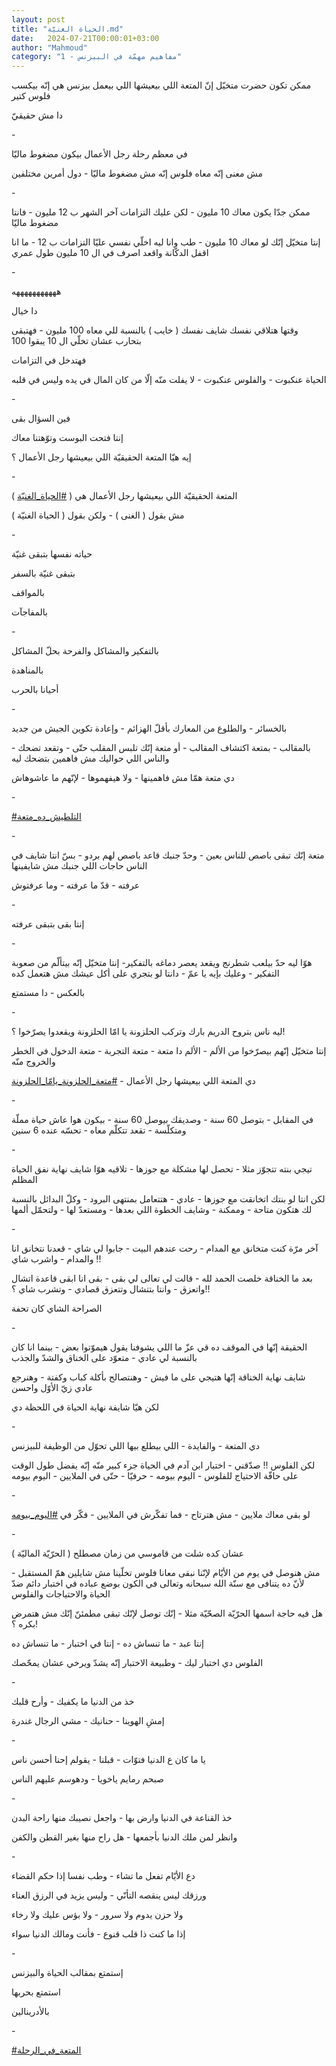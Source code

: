 ```yaml
---
layout: post
title: "الحياة الغنيّة.md"
date:   2024-07-21T00:00:01+03:00
author: "Mahmoud"
category: "1 - مفاهيم مهمّة في البيزنس"
---
```

ممكن تكون حضرت متخيّل إنّ المتعة اللي بيعيشها اللي بيعمل
بيزنس هي إنّه بيكسب فلوس كتير

دا مش حقيقيّ

\-

في معظم رحلة رجل الأعمال بيكون مضغوط ماليّا

مش معنى إنّه معاه فلوس إنّه مش مضغوط ماليّا - دول أمرين
مختلفين

\-

ممكن جدّا يكون معاك 10 مليون - لكن عليك التزامات آخر
الشهر ب 12 مليون - فانتا مضغوط ماليّا

إنتا متخيّل إنّك لو معاك 10 مليون - طب وانا ليه اخلّي نفسي
عليّا التزامات ب 12 - ما انا اقفل الدكّانة واقعد اصرف في ال 10 مليون طول
عمري

\-

هههههههههههه

دا خيال

وقتها هتلاقي نفسك شايف نفسك ( خايب ) بالنسبة للي معاه
100 مليون - فهتبقى بتحارب عشان تخلّي ال 10 يبقوا 100

فهتدخل في التزامات

الحياة عنكبوت - والفلوس عنكبوت - لا يفلت منّه إلّا من كان
المال في يده وليس في قلبه

\-

فين السؤال بقى

إنتا فتحت البوست وتوّهتنا معاك

إيه هيّا المتعة الحقيقيّة اللي بيعيشها رجل الأعمال
؟

\-

المتعة الحقيقيّة اللي بيعيشها رجل الأعمال هي (
[<u>\#الحياة_الغنيّة</u>](https://www.facebook.com/hashtag/%D8%A7%D9%84%D8%AD%D9%8A%D8%A7%D8%A9_%D8%A7%D9%84%D8%BA%D9%86%D9%8A%D9%91%D8%A9?__eep__=6&__cft__%5b0%5d=AZWf9uJieZXByoab6dv7ZOhWErsQLtvPOedtwsmeL0JIs6tRjP1tdBUcm6wOodFeYEUK_DE7-b0oS39EnEFZpTrL0SVqFPO9piipHYEJeiQuScbROzS1wk54aAV8jXNzVW3755ajbiK_Q2-dbEjlVgmFLIrZ05MyZQUJiclxpcI88WKQVEV6P38QA4RjiEjph0I&__tn__=*NK-R)
)

مش بقول ( الغنى ) - ولكن بقول ( الحياة الغنيّة )

\-

حياته نفسها بتبقى غنيّة

بتبقى غنيّة بالسفر

بالمواقف

بالمفاجآت

\-

بالتفكير والمشاكل والفرحة بحلّ المشاكل

بالمناهدة

أحيانا بالحرب

\-

بالخسائر - والطلوع من المعارك بأقلّ الهزائم - وإعادة
تكوين الجيش من جديد

بالمقالب - بمتعة اكتشاف المقالب - أو متعة إنّك تلبس
المقلب حتّى - وتقعد تضحك - والناس اللي حواليك مش فاهمين بتضحك ليه

دي متعة همّا مش فاهمينها - ولا هيفهموها - لإنّهم ما
عاشوهاش

\-

[<u>\#التلطيش_ده_متعة</u>](https://www.facebook.com/hashtag/%D8%A7%D9%84%D8%AA%D9%84%D8%B7%D9%8A%D8%B4_%D8%AF%D9%87_%D9%85%D8%AA%D8%B9%D8%A9?__eep__=6&__cft__%5b0%5d=AZWf9uJieZXByoab6dv7ZOhWErsQLtvPOedtwsmeL0JIs6tRjP1tdBUcm6wOodFeYEUK_DE7-b0oS39EnEFZpTrL0SVqFPO9piipHYEJeiQuScbROzS1wk54aAV8jXNzVW3755ajbiK_Q2-dbEjlVgmFLIrZ05MyZQUJiclxpcI88WKQVEV6P38QA4RjiEjph0I&__tn__=*NK-R)

\-

متعة إنّك تبقى باصص للناس بعين - وحدّ جنبك قاعد باصص لهم
بردو - بسّ انتا شايف في الناس حاجات اللي جنبك مش شايفينها

عرفته - قدّ ما عرفته - وما عرفتوش

\-

إنتا بقى بتبقى عرفته

\-

هوّا ليه حدّ بيلعب شطرنج ويقعد يعصر دماغه بالتفكير- إنتا
متخيّل إنّه بيتألّم من صعوبة التفكير - وعليك بإيه يا عمّ - دانتا لو بتجري
على أكل عيشك مش هتعمل كده

بالعكس - دا مستمتع

\-

ليه ناس بتروح الدريم بارك وتركب الحلزونة يا امّا الحلزونة
ويقعدوا يصرّخوا ؟!

إنتا متخيّل إنّهم بيصرّخوا من الألم - الألم دا متعة - متعة
التجربة - متعة الدخول في الخطر والخروج منّه

دي المتعة اللي بيعيشها رجل الأعمال -
[<u>\#متعة_الحلزونة_يامّا_الحلزونة</u>](https://www.facebook.com/hashtag/%D9%85%D8%AA%D8%B9%D8%A9_%D8%A7%D9%84%D8%AD%D9%84%D8%B2%D9%88%D9%86%D8%A9_%D9%8A%D8%A7%D9%85%D9%91%D8%A7_%D8%A7%D9%84%D8%AD%D9%84%D8%B2%D9%88%D9%86%D8%A9?__eep__=6&__cft__%5b0%5d=AZWf9uJieZXByoab6dv7ZOhWErsQLtvPOedtwsmeL0JIs6tRjP1tdBUcm6wOodFeYEUK_DE7-b0oS39EnEFZpTrL0SVqFPO9piipHYEJeiQuScbROzS1wk54aAV8jXNzVW3755ajbiK_Q2-dbEjlVgmFLIrZ05MyZQUJiclxpcI88WKQVEV6P38QA4RjiEjph0I&__tn__=*NK-R)

\-

في المقابل - بتوصل 60 سنة - وصديقك بيوصل 60 سنة - بيكون
هوا عاش حياة مملّة ومتكلّسة - تقعد تتكلّم معاه - تحسّه عنده 6 سنين

\-

تيجي بنته تتجوّز مثلا - تحصل لها مشكلة مع جوزها - تلاقيه
هوّا شايف نهاية نفق الحياة المظلم

لكن انتا لو بنتك اتخانقت مع جوزها - عادي - هتتعامل
بمنتهى البرود - وكلّ البدائل بالنسبة لك هتكون متاحة -
وممكنة - وشايف الخطوة اللي بعدها - ومستعدّ لها - ولتحمّل
ألمها

\-

آخر مرّة كنت متخانق مع المدام - رحت عندهم البيت - جابوا
لي شاي - قعدنا نتخانق انا والمدام - واشرب شاي !!

بعد ما الخناقة خلصت الحمد لله - قالت لي تعالى لي بقى -
بقى انا ابقى قاعدة اتشال واتعزق - وانتا بتتشال وتتعزق قصادي - وتشرب شاي
؟!!

الصراحة الشاي كان تحفة

\-

الحقيقة إنّها في الموقف ده قي عزّ ما اللي يشوفنا يقول
هيموّتوا بعض - بينما انا كان بالنسبة لي عادي - متعوّد على الخناق والشدّ
والجذب

شايف نهاية الخناقة إنّها هتيجي على ما فيش - وهنتصالح
بأكلة كباب وكفتة - وهنرجع عادي زيّ الأوّل واحسن

لكن هيّا شايفة نهاية الحياة في اللحظة دي

\-

دي المتعة - والفايدة - اللي بيطلع بيها اللي تحوّل من
الوظيفة للبيزنس

لكن الفلوس !! صدّقني - اختبار ابن آدم في الحياة جزء كبير
منّه إنّه يفضل طول الوقت على حافّة الاحتياج للفلوس - اليوم بيومه - حرفيّا -
حتّى في الملايين - اليوم بيومه

\-

لو بقى معاك ملايين - مش هترتاح - فما تفكّرش في الملايين -
فكّر في
[<u>\#اليوم_بيومه</u>](https://www.facebook.com/hashtag/%D8%A7%D9%84%D9%8A%D9%88%D9%85_%D8%A8%D9%8A%D9%88%D9%85%D9%87?__eep__=6&__cft__%5b0%5d=AZWf9uJieZXByoab6dv7ZOhWErsQLtvPOedtwsmeL0JIs6tRjP1tdBUcm6wOodFeYEUK_DE7-b0oS39EnEFZpTrL0SVqFPO9piipHYEJeiQuScbROzS1wk54aAV8jXNzVW3755ajbiK_Q2-dbEjlVgmFLIrZ05MyZQUJiclxpcI88WKQVEV6P38QA4RjiEjph0I&__tn__=*NK-R)

\-

عشان كده شلت من قاموسي من زمان مصطلح ( الحرّيّة
الماليّة )

مش هنوصل في يوم من الأيّام لإنّنا نبقى معانا فلوس تخلّينا
مش شايلين همّ المستقبل - لأنّ ده يتنافى مع سنّة الله سبحانه وتعالى في الكون
بوضع عباده في اختبار دائم ضدّ الحياة والاحتياجات والفلوس

هل فيه حاجة اسمها الحرّيّة الصحّيّة مثلا - إنّك توصل لإنّك
تبقى مطمئنّ إنّك مش هتمرض بكره ؟!

إنتا عبد - ما تنساش ده - إنتا في اختبار - ما تنساش
ده

الفلوس دي اختبار ليك - وطبيعة الاختبار إنّه يشدّ ويرخي
عشان يمحّصك

\-

خذ من الدنيا ما يكفيك - وأرح قلبك

إمشِ الهوينا - حنانيك - مشي الرجال غندرة

\-

يا ما كان ع الدنيا فتوّات - قبلنا - يقولم إحنا أحسن
ناس

صبحم رمايم ياخويا - ودهوسم عليهم الناس

\-

خذ القناعة في الدنيا وارض بها - واجعل نصيبك منها راحة
البدن

وانظر لمن ملك الدنيا بأجمعها - هل راح منها بغير القطن
والكفن

\-

دع الأيّام تفعل ما تشاء - وطب نفسا إذا حكم القضاء

ورزقك ليس ينقصه التأنّي - وليس يزيد في الرزق
العناء

ولا حزن يدوم ولا سرور - ولا بؤس عليك ولا رخاء

إذا ما كنت ذا قلب قنوع - فأنت ومالك الدنيا سواء

\-

إستمتع بمقالب الحياة والبيزنس

استمتع بحربها

بالأدرينالين

\-

[<u>\#المتعة_في_الرحلة</u>](https://www.facebook.com/hashtag/%D8%A7%D9%84%D9%85%D8%AA%D8%B9%D8%A9_%D9%81%D9%8A_%D8%A7%D9%84%D8%B1%D8%AD%D9%84%D8%A9?__eep__=6&__cft__%5b0%5d=AZWf9uJieZXByoab6dv7ZOhWErsQLtvPOedtwsmeL0JIs6tRjP1tdBUcm6wOodFeYEUK_DE7-b0oS39EnEFZpTrL0SVqFPO9piipHYEJeiQuScbROzS1wk54aAV8jXNzVW3755ajbiK_Q2-dbEjlVgmFLIrZ05MyZQUJiclxpcI88WKQVEV6P38QA4RjiEjph0I&__tn__=*NK-R)
